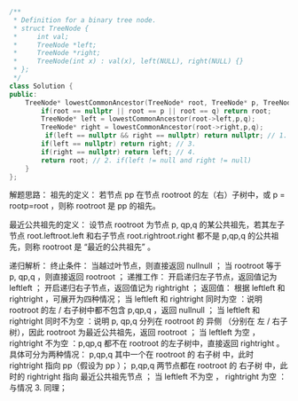 ```c++
/**
 * Definition for a binary tree node.
 * struct TreeNode {
 *     int val;
 *     TreeNode *left;
 *     TreeNode *right;
 *     TreeNode(int x) : val(x), left(NULL), right(NULL) {}
 * };
 */
class Solution {
public:
    TreeNode* lowestCommonAncestor(TreeNode* root, TreeNode* p, TreeNode* q) {
        if(root == nullptr || root == p || root == q) return root;
        TreeNode* left = lowestCommonAncestor(root->left,p,q);
        TreeNode* right = lowestCommonAncestor(root->right,p,q);
         if(left == nullptr && right == nullptr) return nullptr; // 1.
        if(left == nullptr) return right; // 3.
        if(right == nullptr) return left; // 4.
        return root; // 2. if(left != null and right != null)
    }
};
```

解题思路：
祖先的定义： 若节点 pp 在节点 rootroot 的左（右）子树中，或 p = rootp=root ，则称 rootroot 是 pp 的祖先。

最近公共祖先的定义： 设节点 rootroot 为节点 p, qp,q 的某公共祖先，若其左子节点 root.leftroot.left 和右子节点 root.rightroot.right 都不是 p,qp,q 的公共祖先，则称 rootroot 是 “最近的公共祖先” 。

递归解析：
终止条件：
当越过叶节点，则直接返回 nullnull ；
当 rootroot 等于 p, qp,q ，则直接返回 rootroot ；
递推工作：
开启递归左子节点，返回值记为 leftleft ；
开启递归右子节点，返回值记为 rightright ；
返回值： 根据 leftleft 和 rightright ，可展开为四种情况；
当 leftleft 和 rightright 同时为空 ：说明 rootroot 的左 / 右子树中都不包含 p,qp,q ，返回 nullnull ；
当 leftleft 和 rightright 同时不为空 ：说明 p, qp,q 分列在 rootroot 的 异侧 （分别在 左 / 右子树），因此 rootroot 为最近公共祖先，返回 rootroot ；
当 leftleft 为空 ，rightright 不为空 ：p,qp,q 都不在 rootroot 的左子树中，直接返回 rightright 。具体可分为两种情况：
p,qp,q 其中一个在 rootroot 的 右子树 中，此时 rightright 指向 pp（假设为 pp ）；
p,qp,q 两节点都在 rootroot 的 右子树 中，此时的 rightright 指向 最近公共祖先节点 ；
当 leftleft 不为空 ， rightright 为空 ：与情况 3. 同理；

